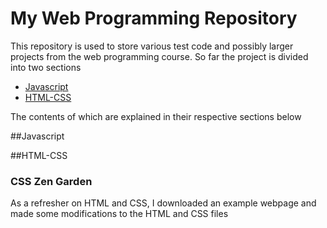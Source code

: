 # My Web Programming Repository 
This repository is used to store various test code and possibly larger projects from the web programming course. So far the project is divided into two sections 
* [Javascript](#javascript)
* [HTML-CSS](#html-css)

The contents of which are explained in their respective sections below 

##Javascript 

##HTML-CSS
### CSS Zen Garden 
As a refresher on HTML and CSS, I downloaded an example webpage and made some modifications to the HTML and CSS files 



